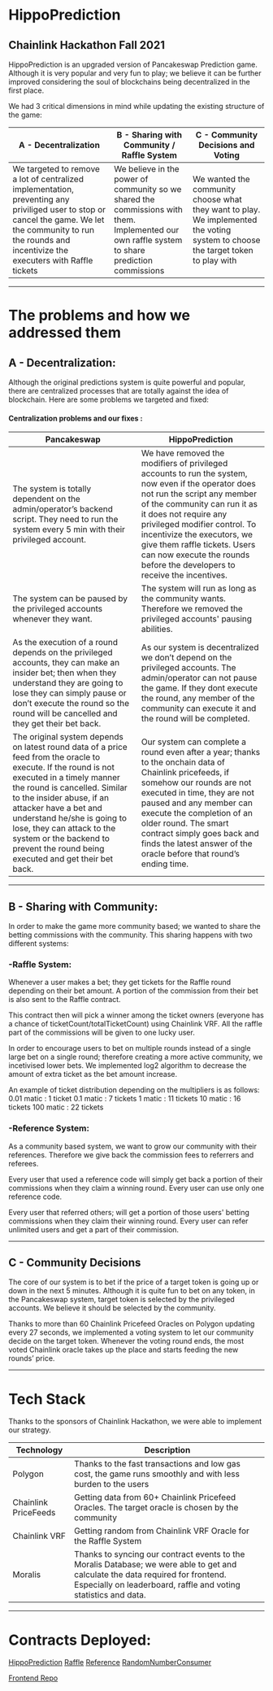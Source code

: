 # HippoPrediction
## Chainlink Hackathon Fall 2021

HippoPrediction is an upgraded version of Pancakeswap Prediction game. Although it is very popular and very fun to play; we believe it can be further improved considering the soul of blockchains being decentralized in the first place.

We had 3 critical dimensions in mind while updating the existing structure of the game:

| A - Decentralization | B - Sharing with Community / Raffle System | C - Community Decisions and Voting |
| ------ | ------ | ------ |
|We targeted to remove a lot of centralized implementation, preventing any priviliged user to stop or cancel the game. We let the community to run the rounds and incentivize the executers with Raffle tickets | We believe in the power of community so we shared the commissions with them. Implemented our own raffle system to share prediction commissions | We wanted the community choose what they want to play. We implemented the voting system to choose the target token to play with |

---
# The problems and how we addressed them


## A - Decentralization:

Although the original predictions system is quite powerful and popular, there are centralized processes that are totally against the idea of blockchain.  Here are some problems we targeted and fixed:

#### Centralization problems and our fixes :
| Pancakeswap | HippoPrediction | 
| ------ | ------ |
|The system is totally dependent on the admin/operator’s backend script. They need to run the system every 5 min with their privileged account. | We have removed the modifiers of privileged accounts to run the system, now even if the operator does not run the script any member of the community can run it as it does not require any privileged modifier control. To incentivize the executors, we give them raffle tickets. Users can now execute the rounds before the developers to receive the incentives. |
|The system can be paused by the privileged accounts whenever they want. | The system will run as long as the community wants. Therefore we removed the privileged accounts' pausing abilities. |
|As the execution of a round depends on the privileged accounts, they can make an insider bet; then when they understand they are going to lose they can simply pause or don’t execute the round so the round will be cancelled and they get their bet back. | As our system is decentralized we don’t depend on the privileged accounts. The admin/operator can not pause the game. If they dont execute the round, any member of the community can execute it and the round will be completed. |
|The original system depends on latest round data of a price feed from the oracle to execute. If the round is not executed in a timely manner the round is cancelled. Similar to the insider abuse, if an attacker have a bet and understand he/she is going to lose, they can attack to the system or the backend to prevent the round being executed and get their bet back. | Our system can complete a round even after a year; thanks to the onchain data of Chainlink pricefeeds, if somehow our rounds are not executed in time, they are not paused and any member can execute the completion of an older round. The smart contract simply goes back and finds the latest answer of the oracle before that round’s ending time. |

---
## B - Sharing with Community:

In order to make the game more community based; we wanted to share the betting commissions with the community. This sharing happens with two different systems:

### -Raffle System:
Whenever a user makes a bet; they get tickets for the Raffle round depending on their bet amount. A portion of the commission from their bet is also sent to the Raffle contract.

This contract then will pick a winner among the ticket owners (everyone has a chance of ticketCount/totalTicketCount) using Chainlink VRF. All the raffle part of the commissions will be given to one lucky user.

In order to encourage users to bet on multiple rounds instead of a single large bet on a single round; therefore creating a more active community, we incetivised lower bets. We implemented log2 algorithm to decrease the amount of extra ticket as the bet amount increase.

An example of ticket distribution depending on the multipliers is as follows: 
0.01 matic : 1 ticket
0.1 matic :  7 tickets
1 matic : 11 tickets
10 matic : 16 tickets
100 matic : 22 tickets

### -Reference System:
As a community based system, we want to grow our community with their references. Therefore we give back the commission fees to referrers and referees.

Every user that used a reference code will simply get back a portion of their commissions when they claim a winning round. Every user can use only one reference code.

Every user that referred others; will get a portion of those users' betting commissions when they claim their winning round. Every user can refer unlimited users and get a part of their commission.

---
## C - Community Decisions

The core of our system is to bet if the price of a target token is going up or down in the next 5 minutes. Although it is quite fun to bet on any token, in the Pancakeswap system, target token is selected by the privileged accounts. We believe it should be selected by the community. 

Thanks to more than 60 Chainlink Pricefeed Oracles on Polygon updating every 27 seconds, we implemented a voting system to let our community decide on the target token. Whenever the voting round ends, the most voted Chainlink oracle takes up the place and starts feeding the new rounds’ price.

---

# Tech Stack

Thanks to the sponsors of Chainlink Hackathon, we were able to implement our strategy.

| Technology | Description |
| ------ | ------ |
| Polygon | Thanks to the fast transactions and low gas cost, the game runs smoothly and with less burden to the users |
| Chainlink PriceFeeds | Getting data from 60+ Chainlink Pricefeed Oracles. The target oracle is chosen by the community |
| Chainlink VRF | Getting random from Chainlink VRF Oracle for the Raffle System |
| Moralis | Thanks to syncing our contract events to the Moralis Database; we were able to get and calculate the data required for frontend. Especially on leaderboard, raffle and voting statistics and data. | 

---
# Contracts Deployed:
[HippoPrediction](https://mumbai.polygonscan.com/address/0xBD2e11702ABd48d9936A157c919B76e53a55F6A6#code)
[Raffle](https://mumbai.polygonscan.com/address/0x2dce8f6CE41Da154275E437D6F0c3B228A740444#code)
[Reference](https://mumbai.polygonscan.com/address/0x2f2e544F1183Afc6667E405eFb4e9acE18db539F#code)
[RandomNumberConsumer](https://mumbai.polygonscan.com/address/0x360ad85e11F234b48609d7F96e43a265B832926B#code)

[Frontend Repo](https://github.com/oalpay/bampan-predict)
